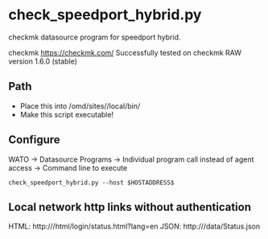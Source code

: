 # check_speedport_hybrid.py
checkmk datasource program for speedport hybrid.

checkmk
https://checkmk.com/
Successfully tested on checkmk RAW version 1.6.0 (stable)

Path
----
- Place this into /omd/sites/<SITE>/local/bin/
- Make this script executable!

Configure
---------
WATO -> Datasource Programs -> Individual program call instead of agent access -> Command line to execute

```
check_speedport_hybrid.py --host $HOSTADDRESS$
```

Local network http links without authentication
-----------------------------------------------
HTML: http://<speedport-address>/html/login/status.html?lang=en
JSON: http://<speedport-address>/data/Status.json
